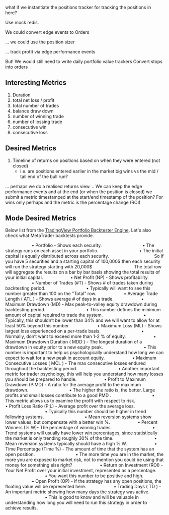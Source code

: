 what if we instantiate the positions tracker for tracking the positions in here?

Use mock redis.

We could convert edge events to Orders 

... we could use the position sizer

... track profit via edge performance events

But! We would still need to write daily portfolio value trackers
Convert stops into orders

## Interesting Metrics

1. Duration
1. total net loss / profit
1. total number of trades 
1. balance draw down 
1. number of winning trade 
1. number of lossing trade 
1. consecutive win 
1. consecutive loss

## Desired Metrics

1. Timeline of returns on positions based on when they were entered (not closed)
    * i.e. are positions entered earlier in the market big wins vs the mid / tail end of the bull run?

... perhaps we do a realised returns view. .. We can keep the edge performance events and at the end (or when the position is closed) we submit a metric timestamped at the start/end timestamp of the position? For wins only perhaps and the metric is the percentage change (ROI)

## Mode Desired Metrics

Below list from the [TradingView Portfolio Backtester Engine](https://www.tradingview.com/script/fhTLDun5-Portfolio-Backtester-Engine/). Let's also check what MetaTrader backtests provide.


      • Portfolio - Shows each security.
         • The strategy runs on each asset in your portfolio.
         • The initial capital is equally distributed across each security.
          So if you have 5 securities and a starting capital of 100,000$ then each security will run the strategy starting with 20,000$
          The total row will aggregate the results on a bar by bar basis showing the total results of your initial capital.
      • Net Profit (NP) - Shows profitability.
      • Number of Trades (#T) - Shows # of trades taken during backtesting period.
         • Typically will want to see this number greater than 100 on the "Total" row.
      • Average Trade Length ( ATL ) - Shows average # of days in a trade.
      • Maximum Drawdown (MD) - Max peak-to-valley equity drawdown during backtesting period.
         • This number defines the minimum amount of capital required to trade the system.
         • Typically, this shouldn’t be lower than 34% and we will want to allow for at least 50% beyond this number.
      • Maximum Loss (ML) - Shows largest loss experienced on a per-trade basis.
         • Normally, don’t want to exceed more than 1-2 % of equity.
      • Maximum Drawdown Duration ( MDD ) - The longest duration of a drawdown in equity prior to a new equity peak.
         • This number is important to help us psychologically understand how long we can expect to wait for a new peak in account equity.
      • Maximum Consecutive Losses ( MCL ) - The max consecutive losses endured throughout the backtesting period.
         • Another important metric for trader psychology, this will help you understand how many losses you should be prepared to handle.
      • Profit to Maximum Drawdown (P:MD) - A ratio for the average profit to the maximum drawdown.
         • The higher the ratio is, the better. Large profits and small losses contribute to a good PMD .
         • This metric allows us to examine the profit with respect to risk.
      • Profit Loss Ratio (P:L) - Average profit over the average loss.
         • Typically this number should be higher in trend following systems.
         • Mean reversion systems show lower values, but compensate with a better win %.
      • Percent Winners (% W)- The percentage of winning trades.
         • Trend systems will usually have lower win percentages, since statistically the market is only trending roughly 30% of the time.
         • Mean reversion systems typically should have a high % W.
      • Time Percentage (Time %) - The amount of time that the system has an open position.
         • The more time you are in the market, the more you are exposed to market risk, not to mention you could be using that money for something else right?
      • Return on Investment (ROI) - Your Net Profit over your initial investment, represented as a percentage.
         • You want this number to be positive and high.
      • Open Profit (OP) - If the strategy has any open positions, the floating value will be represented here.
      • Trading Days ( TD ) - An important metric showing how many days the strategy was active.
         • This is good to know and will be valuable in understanding how long you will need to run this strategy in order to achieve results.

